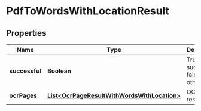 
# PdfToWordsWithLocationResult

## Properties
Name | Type | Description | Notes
------------ | ------------- | ------------- | -------------
**successful** | **Boolean** | True if successful, false otherwise |  [optional]
**ocrPages** | [**List&lt;OcrPageResultWithWordsWithLocation&gt;**](OcrPageResultWithWordsWithLocation.md) | OCR page results |  [optional]



